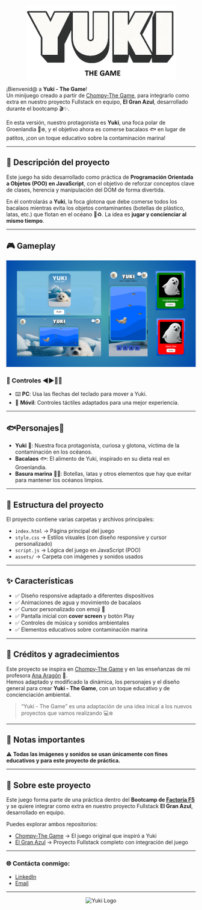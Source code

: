 <p align="center">
  <img src="assets/title-readme.png" alt="Yuki Game Title" width="400">
</p>

¡Bienvenid@ a **Yuki - The Game**!  
Un minijuego creado a partir de [Chompy-The Game](https://github.com/Aday25/chompy-the-game), para integrarlo como extra en nuestro proyecto Fullstack en equipo, **El Gran Azul**, desarrollado durante el bootcamp 🎬✨.  

En esta versión, nuestro protagonista es **Yuki**, una foca polar de Groenlandia 🦭❄️, y el objetivo ahora es comerse bacalaos 🐟 en lugar de patitos, ¡con un toque educativo sobre la contaminación marina!  

---

## 📖 Descripción del proyecto
Este juego ha sido desarrollado como práctica de **Programación Orientada a Objetos (POO) en JavaScript**, con el objetivo de reforzar conceptos clave de clases, herencia y manipulación del DOM de forma divertida.  

En él controlarás a **Yuki**, la foca glotona que debe comerse todos los bacalaos mientras evita los objetos contaminantes (botellas de plástico, latas, etc.) que flotan en el océano 🌊♻️. La idea es **jugar y concienciar al mismo tiempo**.  

---

## 🎮 Gameplay

<p align="center">
  <img src="assets/screencaps.png" alt="Yuki Game Screenshot" width="700">
</p>

### 🤳 Controles ◀️​▶️​🔼​🔽​
- ⌨️ **PC**: Usa las flechas del teclado para mover a Yuki.  
- 📱 **Móvil**: Controles táctiles adaptados para una mejor experiencia.  

---

## 🐟​Personajes🐾

- **Yuki** 🐾: Nuestra foca protagonista, curiosa y glotona, víctima de la contaminación en los océanos.
- **Bacalaos** 🐟: El alimento de Yuki, inspirado en su dieta real en Groenlandia.  
- **Basura marina** 🥤🥫: Botellas, latas y otros elementos que hay que evitar para mantener los océanos limpios.  

---

## 📂 Estructura del proyecto
El proyecto contiene varias carpetas y archivos principales:  

- `index.html` → Página principal del juego  
- `style.css` → Estilos visuales (con diseño responsive y cursor personalizado)  
- `script.js` → Lógica del juego en JavaScript (POO)  
- `assets/` → Carpeta con imágenes y sonidos usados
  
---

## ✨ Características

- ✅ Diseño responsive adaptado a diferentes dispositivos  
- ✅ Animaciones de agua y movimiento de bacalaos  
- ✅ Cursor personalizado con emoji 🦭 
- ✅ Pantalla inicial con **cover screen** y botón Play  
- ✅ Controles de música y sonidos ambientales  
- ✅ Elementos educativos sobre contaminación marina  

---

## 🙌 Créditos y agradecimientos
Este proyecto se inspira en [Chompy-The Game](https://github.com/Aday25/chompy-the-game) y en las enseñanzas de mi profesora [Ana Aragón](https://github.com/anaaragon88/oop-game) 🥰.  
Hemos adaptado y modificado la dinámica, los personajes y el diseño general para crear **Yuki - The Game**, con un toque educativo y de concienciación ambiental.  

> “Yuki - The Game” es una adaptación de una idea inical a los nuevos proyectos que vamos realizando 💻❄️  

---

## 📌 Notas importantes
⚠️ **Todas las imágenes y sonidos se usan únicamente con fines educativos y para este proyecto de práctica.**  

---

## 👾 Sobre este proyecto
Este juego forma parte de una práctica dentro del **Bootcamp de [Factoría F5](https://factoriaf5.org/)** y se quiere integrar como extra en nuestro proyecto Fullstack **El Gran Azul**, desarrollado en equipo.  

Puedes explorar ambos repositorios:  
- [Chompy-The Game](https://github.com/Aday25/chompy-the-game) → El juego original que inspiró a Yuki  
- [El Gran Azul](https://github.com/Grupo5-Biologia-Marina) → Proyecto Fullstack completo con integración del juego  

---

### 🌐 Contácta conmigo:
- [LinkedIn](https://www.linkedin.com/in/adayasc/)  
- [Email](mailto:aday.it25@gmail.com)  

---

<p align="center">
  <img src="assets/logo.png" alt="Yuki Logo" width="150">
</p>
